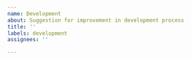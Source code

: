 ```yaml
---
name: Development
about: Suggestion for improvement in development process
title: ''
labels: development
assignees: ''

---
```



